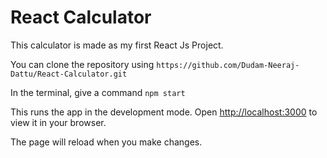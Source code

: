 # React Calculator

This calculator is made as my first React Js Project.

You can clone the repository using ```https://github.com/Dudam-Neeraj-Dattu/React-Calculator.git``` 

In the terminal, give a command ```npm start```

This runs the app in the development mode.
Open [http://localhost:3000](http://localhost:3000) to view it in your browser.

The page will reload when you make changes.
